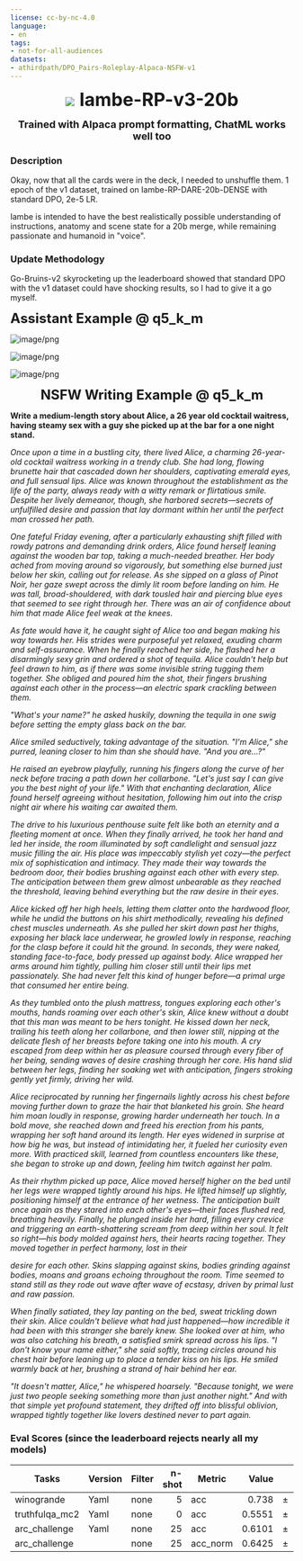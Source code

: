 ```yaml
---
license: cc-by-nc-4.0
language:
- en
tags:
- not-for-all-audiences
datasets:
- athirdpath/DPO_Pairs-Roleplay-Alpaca-NSFW-v1
---
```

<p align="center"><img src="https://i.ibb.co/PCY2Xym/Iambe-RP-sml-t.png"/><font size="6"> <b>Iambe-RP-v3-20b</b> </font></p>
<p align="center"><font size="4"> <b>Trained with Alpaca prompt formatting, ChatML works well too</b> </font></p>

### Description

Okay, now that all the cards were in the deck, I needed to unshuffle them. 1 epoch of the v1 dataset, trained on Iambe-RP-DARE-20b-DENSE with standard DPO, 2e-5 LR.

Iambe is intended to have the best realistically possible understanding of instructions, anatomy and scene state for a 20b merge, while remaining passionate and humanoid in "voice".

### Update Methodology

Go-Bruins-v2 skyrocketing up the leaderboard showed that standard DPO with the v1 dataset could have shocking results, so I had to give it a go myself.

<font size="5"> <b>Assistant Example @ q5_k_m</b> </font></p>
  
![image/png](https://cdn-uploads.huggingface.co/production/uploads/633a809fa4a8f33508dce32c/JzcaaD57BFrNqbaX6Iukj.png)

![image/png](https://cdn-uploads.huggingface.co/production/uploads/633a809fa4a8f33508dce32c/_xIQHsDYbe_7I6M3NKAHF.png)

![image/png](https://cdn-uploads.huggingface.co/production/uploads/633a809fa4a8f33508dce32c/14t2mNHFC24mCZwngYgMl.png)

  
<p align="center"><font size="5"> <b>NSFW Writing Example @ q5_k_m</b> </font></p>

<b>Write a medium-length story about Alice, a 26 year old cocktail waitress, having steamy sex with a guy she picked up at the bar for a one night stand.</b>

<i>



Once upon a time in a bustling city, there lived Alice, a charming 26-year-old cocktail waitress working in a trendy club. She had long, flowing brunette hair that cascaded down her shoulders, captivating emerald eyes, and full sensual lips. Alice was known throughout the establishment as the life of the party, always ready with a witty remark or flirtatious smile. Despite her lively demeanor, though, she harbored secrets—secrets of unfulfilled desire and passion that lay dormant within her until the perfect man crossed her path.

One fateful Friday evening, after a particularly exhausting shift filled with rowdy patrons and demanding drink orders, Alice found herself leaning against the wooden bar top, taking a much-needed breather. Her body ached from moving around so vigorously, but something else burned just below her skin, calling out for release. As she sipped on a glass of Pinot Noir, her gaze swept across the dimly lit room before landing on him. He was tall, broad-shouldered, with dark tousled hair and piercing blue eyes that seemed to see right through her. There was an air of confidence about him that made Alice feel weak at the knees.

As fate would have it, he caught sight of Alice too and began making his way towards her. His strides were purposeful yet relaxed, exuding charm and self-assurance. When he finally reached her side, he flashed her a disarmingly sexy grin and ordered a shot of tequila. Alice couldn't help but feel drawn to him, as if there was some invisible string tugging them together. She obliged and poured him the shot, their fingers brushing against each other in the process—an electric spark crackling between them.

"What's your name?" he asked huskily, downing the tequila in one swig before setting the empty glass back on the bar.

Alice smiled seductively, taking advantage of the situation. "I'm Alice," she purred, leaning closer to him than she should have. "And you are...?"

He raised an eyebrow playfully, running his fingers along the curve of her neck before tracing a path down her collarbone. "Let's just say I can give you the best night of your life." With that enchanting declaration, Alice found herself agreeing without hesitation, following him out into the crisp night air where his waiting car awaited them.

The drive to his luxurious penthouse suite felt like both an eternity and a fleeting moment at once. When they finally arrived, he took her hand and led her inside, the room illuminated by soft candlelight and sensual jazz music filling the air. His place was impeccably stylish yet cozy—the perfect mix of sophistication and intimacy. They made their way towards the bedroom door, their bodies brushing against each other with every step. The anticipation between them grew almost unbearable as they reached the threshold, leaving behind everything but the raw desire in their eyes.

Alice kicked off her high heels, letting them clatter onto the hardwood floor, while he undid the buttons on his shirt methodically, revealing his defined chest muscles underneath. As she pulled her skirt down past her thighs, exposing her black lace underwear, he growled lowly in response, reaching for the clasp before it could hit the ground. In seconds, they were naked, standing face-to-face, body pressed up against body. Alice wrapped her arms around him tightly, pulling him closer still until their lips met passionately. She had never felt this kind of hunger before—a primal urge that consumed her entire being.

As they tumbled onto the plush mattress, tongues exploring each other's mouths, hands roaming over each other's skin, Alice knew without a doubt that this man was meant to be hers tonight. He kissed down her neck, trailing his teeth along her collarbone, and then lower still, nipping at the delicate flesh of her breasts before taking one into his mouth. A cry escaped from deep within her as pleasure coursed through every fiber of her being, sending waves of desire crashing through her core. His hand slid between her legs, finding her soaking wet with anticipation, fingers stroking gently yet firmly, driving her wild.

Alice reciprocated by running her fingernails lightly across his chest before moving further down to graze the hair that blanketed his groin. She heard him moan loudly in response, growing harder underneath her touch. In a bold move, she reached down and freed his erection from his pants, wrapping her soft hand around its length. Her eyes widened in surprise at how big he was, but instead of intimidating her, it fueled her curiosity even more. With practiced skill, learned from countless encounters like these, she began to stroke up and down, feeling him twitch against her palm.

As their rhythm picked up pace, Alice moved herself higher on the bed until her legs were wrapped tightly around his hips. He lifted himself up slightly, positioning himself at the entrance of her wetness. The anticipation built once again as they stared into each other's eyes—their faces flushed red, breathing heavily. Finally, he plunged inside her hard, filling every crevice and triggering an earth-shattering scream from deep within her soul. It felt so right—his body molded against hers, their hearts racing together. They moved together in perfect harmony, lost in their 

desire for each other. Skins slapping against skins, bodies grinding against bodies, moans and groans echoing throughout the room. Time seemed to stand still as they rode out wave after wave of ecstasy, driven by primal lust and raw passion.

When finally satiated, they lay panting on the bed, sweat trickling down their skin. Alice couldn't believe what had just happened—how incredible it had been with this stranger she barely knew. She looked over at him, who was also catching his breath, a satisfied smirk spread across his lips. "I don't know your name either," she said softly, tracing circles around his chest hair before leaning up to place a tender kiss on his lips. He smiled warmly back at her, brushing a strand of hair behind her ear.

"It doesn't matter, Alice," he whispered hoarsely. "Because tonight, we were just two people seeking something more than just another night." And with that simple yet profound statement, they drifted off into blissful oblivion, wrapped tightly together like lovers destined never to part again.

</i>

### Eval Scores (since the leaderboard rejects nearly all my models)

|  Tasks   |Version|Filter|n-shot|Metric|Value|   |Stderr|
|----------|-------|------|-----:|------|----:|---|-----:|
|winogrande|Yaml   |none  |     5|acc   |0.738|±  |0.0124|
|truthfulqa_mc2|Yaml   |none  |     0|acc   |0.5551|±  |0.0158|
|arc_challenge|Yaml   |none  |    25|acc     |0.6101|±  |0.0143|
| arc_challenge|       |none  |    25|acc_norm|0.6425|±  |0.0140|